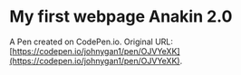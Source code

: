 # My first webpage Anakin 2.0

A Pen created on CodePen.io. Original URL: [https://codepen.io/johnygan1/pen/OJVYeXK](https://codepen.io/johnygan1/pen/OJVYeXK).


